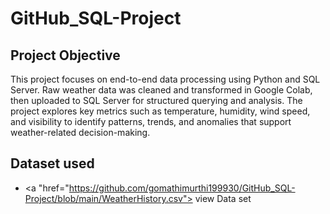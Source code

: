 # GitHub_SQL-Project
## Project Objective
This project focuses on end-to-end data processing using Python and SQL Server. Raw weather data was cleaned and transformed in Google Colab, then uploaded to SQL Server for structured querying and analysis. The project explores key metrics such as temperature, humidity, wind speed, and visibility to identify patterns, trends, and anomalies that support weather-related decision-making.

## Dataset used
- <a "href="https://github.com/gomathimurthi199930/GitHub_SQL-Project/blob/main/WeatherHistory.csv"> view Data set</a>
